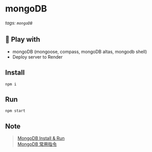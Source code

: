 # mongoDB
###### tags: `mongoDB`

##  :memo: Play with
- mongoDB (mongoose, compass, mongoDB altas, mongodb shell)
- Deploy server to Render

## Install
```javascript=!
npm i
```
## Run
```javascript=!
npm start
```


## Note
>[MongoDB Install & Run](https://hackmd.io/SUXrw9wHRfqGeY8BKnYyHA)    
>[MongoDB 常用指令](https://hackmd.io/u7_cJ8x6QSK1xHMAxEOtWg)
